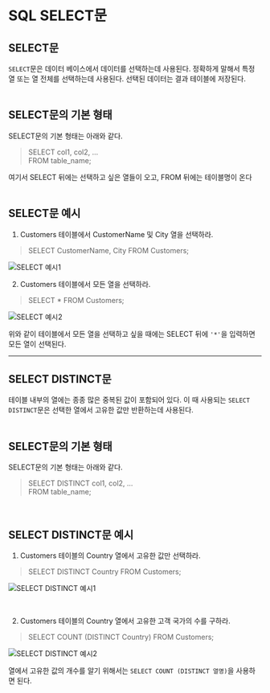 # **SQL SELECT문**

## **SELECT문**
`SELECT`문은 데이터 베이스에서 데이터를 선택하는데 사용된다. 정확하게 말해서 특정 열 또는 열 전체를 선택하는데 사용된다. 선택된 데이터는 결과 테이블에 저장된다.<br>
<br>

## **SELECT문의 기본 형태**
SELECT문의 기본 형태는 아래와 같다.

> SELECT col1, col2, ... <br>
> FROM table_name;

여기서 SELECT 뒤에는 선택하고 싶은 열들이 오고, FROM 뒤에는 테이블명이 온다<br>
<br>
## **SELECT문 예시**
1. Customers 테이블에서 CustomerName 및 City 열을 선택하라.
> SELECT CustomerName, City FROM Customers;<br>


![SELECT 예시1](https://drive.google.com/uc?id=1OQQkMmCAGdGMtelrHsuu0VRq7LXbR2I6)
<br>

2. Customers 테이블에서 모든 열을 선택하라.
> SELECT * FROM Customers;<br>

![SELECT 예시2](https://drive.google.com/uc?id=16e5E90Jl405RVhGi_VkfItLciImSS2aI)

위와 같이 테이블에서 모든 열을 선택하고 싶을 때에는 SELECT 뒤에 `'*'`을 입력하면 모든 열이 선택된다.
___

## **SELECT DISTINCT문**
테이블 내부의 열에는 종종 많은 중복된 값이 포함되어 있다. 이 때 사용되는 `SELECT DISTINCT`문은 선택한 열에서 고유한 값만 반환하는데 사용된다.<br>
<br>

## **SELECT문의 기본 형태**
SELECT문의 기본 형태는 아래와 같다.
> SELECT DISTINCT col1, col2, ... <br>
FROM table_name;<br>

<br>

## **SELECT DISTINCT문 예시**
1. Customers 테이블의 Country 열에서 고유한 값만 선택하라.
> SELECT DISTINCT Country FROM Customers;<br>

![SELECT DISTINCT 예시1](https://drive.google.com/uc?id=1GdZYV3kefECbLNHocQgn4Wj8kjdJgw6z)

<br>

2. Customers 테이블의 Country 열에서 고유한 고객 국가의 수를 구하라.
> SELECT COUNT (DISTINCT Country) FROM Customers;<br>

![SELECT DISTINCT 예시2](https://drive.google.com/uc?id=1PYN1RYXS0EG4zW6WJfqNzQzK-JJcbPgL)

열에서 고유한 값의 개수를 알기 위해서는 `SELECT COUNT (DISTINCT 열명)`을 사용하면 된다.